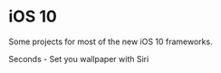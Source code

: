 # iOS 10

Some projects for most of the new iOS 10 frameworks.

Seconds - Set you wallpaper with Siri
